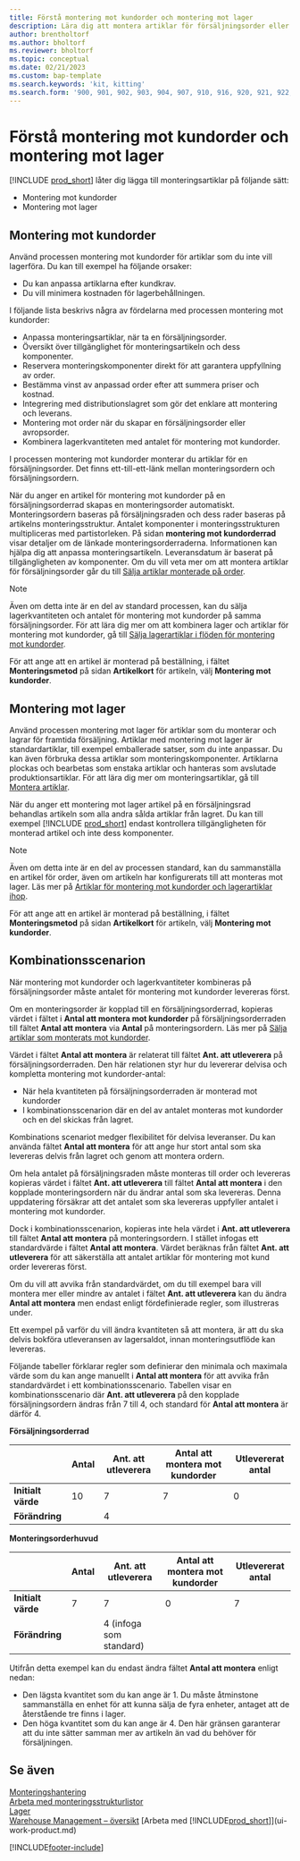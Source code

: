 ```yaml
---
title: Förstå montering mot kundorder och montering mot lager
description: Lära dig att montera artiklar för försäljningsorder eller för att hålla i lager för framtida försäljning.
author: brentholtorf
ms.author: bholtorf
ms.reviewer: bholtorf
ms.topic: conceptual
ms.date: 02/21/2023
ms.custom: bap-template
ms.search.keywords: 'kit, kitting'
ms.search.form: '900, 901, 902, 903, 904, 907, 910, 916, 920, 921, 922, 923, 940, 941, 942, 930, 931, 932, 914, 915, 905'
---
```

# <a name="understanding-assemble-to-order-and-assemble-to-stock"></a>Förstå montering mot kundorder och montering mot lager

[!INCLUDE [prod_short](includes/prod_short.md)] låter dig lägga till monteringsartiklar på följande sätt:

* Montering mot kundorder  
* Montering mot lager  

## <a name="assemble-to-order"></a>Montering mot kundorder

Använd processen montering mot kundorder för artiklar som du inte vill lagerföra. Du kan till exempel ha följande orsaker:

* Du kan anpassa artiklarna efter kundkrav.
* Du vill minimera kostnaden för lagerbehållningen.

I följande lista beskrivs några av fördelarna med processen montering mot kundorder:  

* Anpassa monteringsartiklar, när ta en försäljningsorder.  
* Översikt över tillgänglighet för monteringsartikeln och dess komponenter.  
* Reservera monteringskomponenter direkt för att garantera uppfyllning av order.  
* Bestämma vinst av anpassad order efter att summera priser och kostnad.  
* Integrering med distributionslagret som gör det enklare att montering och leverans.  
* Montering mot order när du skapar en försäljningsorder eller avropsorder.  
* Kombinera lagerkvantiteten med antalet för montering mot kundorder.  

I processen montering mot kundorder monterar du artiklar för en försäljningsorder. Det finns ett-till-ett-länk mellan monteringsordern och försäljningsordern.  

När du anger en artikel för montering mot kundorder på en försäljningsorderrad skapas en monteringsorder automatiskt. Monteringsordern baseras på försäljningsraden och dess rader baseras på artikelns monteringsstruktur. Antalet komponenter i monteringsstrukturen multipliceras med partistorleken. På sidan **montering mot kundorderrad** visar detaljer om de länkade monteringsorderraderna. Informationen kan hjälpa dig att anpassa monteringsartikeln. Leveransdatum är baserat på tillgängligheten av komponenter. Om du vill veta mer om att montera artiklar för försäljningsorder går du till [Sälja artiklar monterade på order](assembly-how-to-sell-items-assembled-to-order.md).  

> [!NOTE]  
> Även om detta inte är en del av standard processen, kan du sälja lagerkvantiteten och antalet för montering mot kundorder på samma försäljningsorder. För att lära dig mer om att kombinera lager och artiklar för montering mot kundorder, gå till [Sälja lagerartiklar i flöden för montering mot kundorder](assembly-how-to-sell-inventory-items-in-assemble-to-order-flows.md).  

För att ange att en artikel är monterad på beställning, i fältet **Monteringsmetod** på sidan **Artikelkort** för artikeln, välj **Montering mot kundorder**.  

## <a name="assemble-to-stock"></a>Montering mot lager

Använd processen montering mot lager för artiklar som du monterar och lagrar för framtida försäljning. Artiklar med montering mot lager är standardartiklar, till exempel emballerade satser, som du inte anpassar. Du kan även förbruka dessa artiklar som monteringskomponenter. Artiklarna plockas och bearbetas som enstaka artiklar och hanteras som avslutade produktionsartiklar. För att lära dig mer om monteringsartiklar, gå till [Montera artiklar](assembly-how-to-assemble-items.md).  

När du anger ett montering mot lager artikel på en försäljningsrad behandlas artikeln som alla andra sålda artiklar från lagret. Du kan till exempel [!INCLUDE [prod_short](includes/prod_short.md)] endast kontrollera tillgängligheten för monterad artikel och inte dess komponenter.  

> [!NOTE]  
> Även om detta inte är en del av processen standard, kan du sammanställa en artikel för order, även om artikeln har konfigurerats till att monteras mot lager. Läs mer på [Artiklar för montering mot kundorder och lagerartiklar ihop](assembly-how-to-sell-assemble-to-order-items-and-inventory-items-together.md).  

För att ange att en artikel är monterad på beställning, i fältet **Monteringsmetod** på sidan **Artikelkort** för artikeln, välj **Montering mot kundorder**.  

## <a name="combination-scenarios"></a>Kombinationsscenarion

När montering mot kundorder och lagerkvantiteter kombineras på försäljningsorder måste antalet för montering mot kundorder levereras först.  

Om en monteringsorder är kopplad till en försäljningsorderrad, kopieras värdet i fältet i **Antal att montera mot kundorder** på försäljningsorderraden till fältet **Antal att montera** via **Antal** på monteringsordern. Läs mer på [Sälja artiklar som monterats mot kundorder](assembly-how-to-sell-items-assembled-to-order.md).  

Värdet i fältet **Antal att montera** är relaterat till fältet **Ant. att utleverera** på försäljningsorderraden. Den här relationen styr hur du levererar delvisa och kompletta montering mot kundorder-antal:

* När hela kvantiteten på försäljningsorderraden är monterad mot kundorder
* I kombinationsscenarion där en del av antalet monteras mot kundorder och en del skickas från lagret.

Kombinations scenariot medger flexibilitet för delvisa leveranser. Du kan använda fältet **Antal att montera** för att ange hur stort antal som ska levereras delvis från lagret och genom att montera ordern.  

Om hela antalet på försäljningsraden måste monteras till order och levereras kopieras värdet i fältet **Ant. att utleverera** till fältet **Antal att montera** i den kopplade monteringsordern när du ändrar antal som ska levereras. Denna uppdatering försäkrar att det antalet som ska levereras uppfyller antalet i montering mot kundorder.  

Dock i kombinationsscenarion, kopieras inte hela värdet i **Ant. att utleverera** till fältet **Antal att montera** på monteringsordern. I stället infogas ett standardvärde i fältet **Antal att montera**. Värdet beräknas från fältet **Ant. att utleverera** för att säkerställa att antalet artiklar för montering mot kund order levereras först.

Om du vill att avvika från standardvärdet, om du till exempel bara vill montera mer eller mindre av antalet i fältet **Ant. att utleverera** kan du ändra **Antal att montera** men endast enligt fördefinierade regler, som illustreras under.  

Ett exempel på varför du vill ändra kvantiteten så att montera, är att du ska delvis bokföra utleveransen av lagersaldot, innan monteringsutflöde kan levereras.  

Följande tabeller förklarar regler som definierar den minimala och maximala värde som du kan ange manuellt i **Antal att montera** för att avvika från standardvärdet i ett kombinationsscenario. Tabellen visar en kombinationsscenario där **Ant. att utleverera** på den kopplade försäljningsordern ändras från 7 till 4, och standard för **Antal att montera** är därför 4.  

**Försäljningsorderrad**

|                | **Antal** | **Ant. att utleverera** | **Antal att montera mot kundorder** | **Utlevererat antal** |
|----------------|--------------|------------------|-------------------------------|----------------------|
|**Initialt värde**| 10          | 7                | 7                             | 0                    |
|**Förändring**      |              | 4                |                               |                      |

**Monteringsorderhuvud**

|                | **Antal** | **Ant. att utleverera** | **Antal att montera mot kundorder** | **Utlevererat antal** |
|----------------|--------------|------------------|-------------------------------|----------------------|
|**Initialt värde**| 7           | 7                | 0                             | 7                    |
|**Förändring**      |              | 4 (infoga som standard)|                         |                      |

Utifrån detta exempel kan du endast ändra fältet **Antal att montera** enligt nedan:  

* Den lägsta kvantitet som du kan ange är 1. Du måste åtminstone sammanställa en enhet för att kunna sälja de fyra enheter, antaget att de återstående tre finns i lager.  
* Den höga kvantitet som du kan ange är 4. Den här gränsen garanterar att du inte sätter samman mer av artikeln än vad du behöver för försäljningen.  

## <a name="see-also"></a>Se även

[Monteringshantering](assembly-assemble-items.md)  
[Arbeta med monteringsstrukturlistor](assembly-how-work-assembly-boms.md)  
[Lager](inventory-manage-inventory.md)  
[Warehouse Management – översikt](design-details-warehouse-management.md)
[Arbeta med [!INCLUDE[prod_short](includes/prod_short.md)]](ui-work-product.md)

[!INCLUDE[footer-include](includes/footer-banner.md)]
